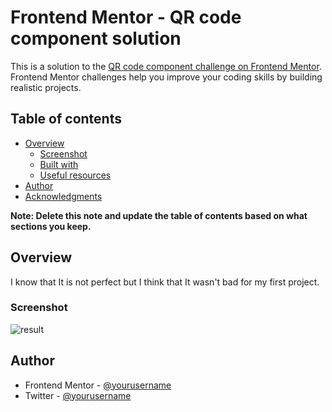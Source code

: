 # Frontend Mentor - QR code component solution

This is a solution to the [QR code component challenge on Frontend Mentor](https://www.frontendmentor.io/challenges/qr-code-component-iux_sIO_H). Frontend Mentor challenges help you improve your coding skills by building realistic projects. 

## Table of contents

- [Overview](#overview)
  - [Screenshot](#screenshot)
  - [Built with](#built-with)
  - [Useful resources](#useful-resources)
- [Author](#author)
- [Acknowledgments](#acknowledgments)

**Note: Delete this note and update the table of contents based on what sections you keep.**

## Overview
I know that It is not perfect but I think that It wasn't bad for my first project. 

### Screenshot

![result](https://user-images.githubusercontent.com/41484527/166820887-372e2150-e22c-46a8-a210-26e48dc28cea.png)

## Author

- Frontend Mentor - [@yourusername](https://www.frontendmentor.io/profile/Speredonka)
- Twitter - [@yourusername](https://www.twitter.com/speredonka)
